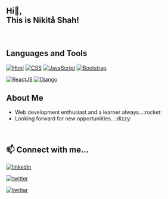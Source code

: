 
<h2> Hi👋,<br>This is Nikitå Shah!</h2>
</br>

## Languages and Tools

[![Html](https://img.shields.io/badge/html-e05125?style=for-the-badge&logo=html5&logoColor=white)](https://www.w3schools.com/html/)
[![CSS](https://img.shields.io/badge/css-6600c1?style=for-the-badge&logo=css3&logoColor=white)](https://www.w3schools.com/Css/)
[![JavaScript](https://img.shields.io/badge/javascript-F7DF1E?style=for-the-badge&logo=javascript&logoColor=black)](https://developer.mozilla.org/en-US/docs/Web/JavaScript)
[![Bootstrap](https://img.shields.io/badge/bootstrap-e75fff?style=for-the-badge&logo=bootstrap&logoColor=black)](https://getbootstrap.com/docs/4.1/getting-started/)

[![ReactJS](https://img.shields.io/badge/reactjs-blue?style=for-the-badge&logo=react&logoColor=white)](https://legacy.reactjs.org/docs/getting-started.html)
[![Django](https://img.shields.io/badge/django-008000?style=for-the-badge&logo=django&logoColor=white)](https://docs.djangoproject.com/en/4.2/) 
</br>

## About Me
<ul>
<li>Web development enthusiast and a learner always...:rocket:</li>
<li>Looking forward for new opportuniities...:dizzy:</li>
</ul>
</br>


## 📫 Connect with me...
[![linkedin](https://img.shields.io/badge/linkedin-0A66C2?style=for-the-badge&logo=linkedin&logoColor=white)](https://www.linkedin.com/in/nikita-shah-1aa350251)

[![twitter](https://img.shields.io/badge/twitter-1DA1F2?style=for-the-badge&logo=twitter&logoColor=white)](https://twitter.com/_nikita_shah?s=08)

[![twitter](https://img.shields.io/badge/instagram-e75?style=for-the-badge&logo=instagram&logoColor=white)](https://instagram.com/nikita_shah_78?igshid=ZDdkNTZiNTM=)



